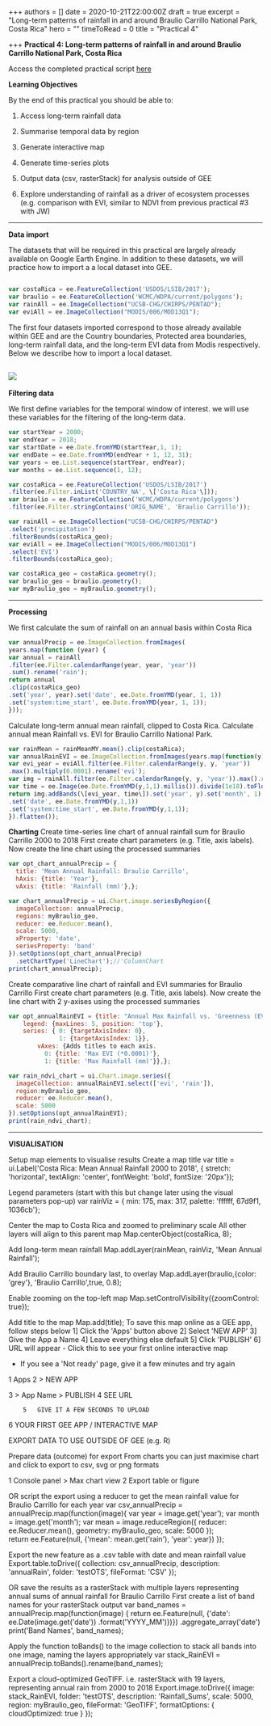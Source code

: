 +++
authors = []
date = 2020-10-21T22:00:00Z
draft = true
excerpt = "Long-term patterns of rainfall in and around Braulio Carrillo National Park, Costa Rica"
hero = ""
timeToRead = 0
title = "Practical 4"

+++
**Practical 4: Long-term patterns of rainfall in and around Braulio Carrillo National Park, Costa Rica**

Access the completed practical script [here](https://code.earthengine.google.com/63bf79381841c0d81c3afaea76d08040)

**Learning Objectives**

By the end of this practical you should be able to:

1. Access long-term rainfall data

2. Summarise temporal data by region

3. Generate interactive map

4. Generate time-series plots

5. Output data (csv, rasterStack) for analysis outside of GEE

6. Explore understanding of rainfall as a driver of ecosystem processes (e.g. comparison with EVI, similar to NDVI from previous practical #3 with JW)
---
**Data import**

The datasets that will be required in this practical are largely already available on Google Earth Engine. In addition to these datasets, we will practice how to import a a local dataset into GEE.
```js

var costaRica = ee.FeatureCollection('USDOS/LSIB/2017');
var braulio = ee.FeatureCollection('WCMC/WDPA/current/polygons');
var rainAll = ee.ImageCollection("UCSB-CHG/CHIRPS/PENTAD");
var eviAll = ee.ImageCollection("MODIS/006/MOD13Q1");
```

The first four datasets imported correspond to those already available within GEE and are the Country boundaries, Protected area boundaries, long-term rainfall data, and the long-term EVI data from Modis respectively. Below we describe how to import a local dataset.

![](/images/prac4_f1.png)
---

**Filtering data**

We first define variables for the temporal window of interest. we will use these variables for the filtering of the long-term data.
```js
var startYear = 2000;
var endYear = 2018;
var startDate = ee.Date.fromYMD(startYear,1, 1);
var endDate = ee.Date.fromYMD(endYear + 1, 12, 31);
var years = ee.List.sequence(startYear, endYear);
var months = ee.List.sequence(1, 12);

var costaRica = ee.FeatureCollection('USDOS/LSIB/2017')
.filter(ee.Filter.inList('COUNTRY_NA', \['Costa Rica'\]));
var braulio = ee.FeatureCollection('WCMC/WDPA/current/polygons')
.filter(ee.Filter.stringContains('ORIG_NAME', 'Braulio Carrillo'));

var rainAll = ee.ImageCollection("UCSB-CHG/CHIRPS/PENTAD")
.select('precipitation')
.filterBounds(costaRica_geo);
var eviAll = ee.ImageCollection("MODIS/006/MOD13Q1")
.select('EVI')
.filterBounds(costaRica_geo);

var costaRica_geo = costaRica.geometry();
var braulio_geo = braulio.geometry();
var myBraulio_geo = myBraulio.geometry();
```
---
**Processing**

We first calculate the sum of rainfall on an annual basis within Costa Rica
```js
var annualPrecip = ee.ImageCollection.fromImages(
years.map(function (year) {
var annual = rainAll
.filter(ee.Filter.calendarRange(year, year, 'year'))
.sum().rename('rain');
return annual
.clip(costaRica_geo)
.set('year', year).set('date', ee.Date.fromYMD(year, 1, 1))
.set('system:time_start', ee.Date.fromYMD(year, 1, 1));
}));
```
Calculate long-term annual mean rainfall, clipped to Costa Rica. Calculate annual mean Rainfall vs. EVI for Braulio Carrillo National Park. 
```js
var rainMean = rainMeanMY.mean().clip(costaRica);
var annualRainEVI = ee.ImageCollection.fromImages(years.map(function(y){
var evi_year = eviAll.filter(ee.Filter.calendarRange(y, y, 'year'))
.max().multiply(0.0001).rename('evi');
var img = rainAll.filter(ee.Filter.calendarRange(y, y, 'year')).max().rename('rain');
var time = ee.Image(ee.Date.fromYMD(y,1,1).millis()).divide(1e18).toFloat();
return img.addBands(\[evi_year, time\]).set('year', y).set('month', 1)
.set('date', ee.Date.fromYMD(y,1,1))
.set('system:time_start', ee.Date.fromYMD(y,1,1));
}).flatten());
```
**Charting**
Create time-series line chart of annual rainfall sum for Braulio Carrillo 2000 to 2018
First create chart parameters (e.g. Title, axis labels). Now create the line chart using the processed summaries
```js
var opt_chart_annualPrecip = {
  title: 'Mean Annual Rainfall: Braulio Carrillo',
  hAxis: {title: 'Year'},
  vAxis: {title: 'Rainfall (mm)'},};

var chart_annualPrecip = ui.Chart.image.seriesByRegion({
  imageCollection: annualPrecip, 
  regions: myBraulio_geo,
  reducer: ee.Reducer.mean(),
  scale: 5000,
  xProperty: 'date',
  seriesProperty: 'band'
}).setOptions(opt_chart_annualPrecip)
  .setChartType('LineChart');//'ColumnChart
print(chart_annualPrecip);
```

Create comparative line chart of rainfall and EVI summaries for Braulio Carrillo 
First create chart parameters (e.g. Title, axis labels). Now create the line chart with 2 y-axises using the processed summaries
```js
var opt_annualRainEVI = {title: "Annual Max Rainfall vs. 'Greenness (EVI): Braulio Carrillo", pointSize: 3,
    legend: {maxLines: 5, position: 'top'},
    series: { 0: {targetAxisIndex: 0},
              1: {targetAxisIndex: 1}},
        vAxes: {Adds titles to each axis.
          0: {title: 'Max EVI (*0.0001)'},
          1: {title: 'Max Rainfall (mm)'}},};

var rain_ndvi_chart = ui.Chart.image.series({
  imageCollection: annualRainEVI.select(['evi', 'rain']),
  region:myBraulio_geo,
  reducer: ee.Reducer.mean(),
  scale: 5000
}).setOptions(opt_annualRainEVI);
print(rain_ndvi_chart);
```
---
**VISUALISATION**

Setup map elements to visualise results
Create a map title
var title = ui.Label('Costa Rica: Mean Annual Rainfall 2000 to 2018', {
  stretch: 'horizontal',
  textAlign: 'center',
  fontWeight: 'bold',
  fontSize: '20px'});

Legend parameters (start with this but change later using the visual parameters pop-up)
var rainViz = {
  min: 175, max: 317, 
  palette: 'ffffff, 67d9f1, 1036cb'};

Center the map to Costa Rica and zoomed to preliminary scale
All other layers will align to this parent map
Map.centerObject(costaRica, 8);

Add long-term mean rainfall
Map.addLayer(rainMean, rainViz, 'Mean Annual Rainfall'); 

Add Braulio Carrillo boundary last, to overlay
Map.addLayer(braulio,{color: 'grey'}, 'Braulio Carrillo',true, 0.8);  

Enable zooming on the top-left map
Map.setControlVisibility({zoomControl: true});

Add title to the map
Map.add(title);
To save this map online as a GEE app, follow steps below
1]	Click the 'Apps' button above
2]	Select 'NEW APP'
3]	Give the App a Name
4]	Leave everything else default
5]	Click 'PUBLISH'
6]	URL will appear - Click this to see your first online interactive map
* If you see a 'Not ready' page, give it a few minutes and try again

1	Apps 	2	> NEW APP
	 		 
3	> App Name > PUBLISH	4	SEE URL
	 		 
		5	GIVE IT A FEW SECONDS TO UPLOAD
			 
6	YOUR FIRST GEE APP / INTERACTIVE MAP
	 
EXPORT DATA TO USE OUTSIDE OF GEE (e.g. R)

Prepare data (outcome) for export
From charts you can just maximise chart and click to export to csv, svg or png formats

1	Console panel > Max chart view	2	Export table or figure
	 		 

OR script the export using a reducer to get the mean rainfall value for Braulio Carrillo for each year
var csv_annualPrecip = annualPrecip.map(function(image){
  var year = image.get('year');
  var month = image.get('month');
  var mean = image.reduceRegion({
    reducer: ee.Reducer.mean(),
    geometry: myBraulio_geo,
    scale: 5000
  });  
  return ee.Feature(null, {'mean': mean.get('rain'),
                          'year': year})
});

Export the new feature as a .csv table with date and mean rainfall value
Export.table.toDrive({
  collection: csv_annualPrecip,
  description: 'annualRain',
  folder: 'testOTS',
  fileFormat: 'CSV'
});

OR save the results as a rasterStack with multiple layers representing annual sums of annual rainfall for Braulio Carrillo
First create a list of band names for your rasterStack output
var band_names = annualPrecip.map(function(image) {
      return ee.Feature(null, {'date': ee.Date(image.get('date'))
      .format('YYYY_MM')})})
      .aggregate_array('date')
print('Band Names', band_names);

Apply the function toBands() to the image collection to stack all bands into one image, naming the layers appropriately
var stack_RainEVI = annualPrecip.toBands().rename(band_names);

Export a cloud-optimized GeoTIFF.
i.e. rasterStack with 19 layers, representing annual rain from 2000 to 2018
Export.image.toDrive({
  image: stack_RainEVI,
  folder: 'testOTS',
  description: 'Rainfall_Sums',
  scale: 5000,
  region: myBraulio_geo,
  fileFormat: 'GeoTIFF',
  formatOptions: {
    cloudOptimized: true
  }
});
